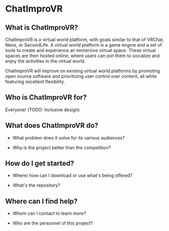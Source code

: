 # ChatImproVR

## What is ChatImproVR?
ChatImproVR is a virtual world platform, with goals similar to that of VRChat, Neos, or SecondLife. A virtual world platform is a game engine and a set of tools to create and experience an immersive virtual space. These virtual spaces are then hosted online, where users can join them to socialize and enjoy the activities in the virtual world.

ChatImproVR will improve on existing virtual world platforms by promoting open source software and prioritizing user control over content, all while featuring excellent flexibility.

## Who is ChatImproVR for?
Everyone! (TODO: Inclusive design)


## What does ChatImproVR do?

* What problem does it solve for its various audiences?

* Why is the project better than the competition?

## How do I get started?

* Where/ how can I download or use what's being offered?

* What's the repository?

## Where can I find help?

* Whom can I contact to learn more?

* Who are the personnel of this project?

